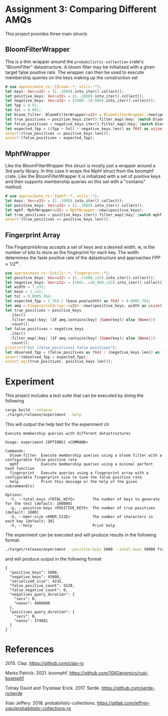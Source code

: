 # Assignment 3: Comparing Different AMQs

This project provides three main structs

## BloomFilterWrapper

This is a thin wrapper around the `probabilistic-collection` crate's "BloomFilter" datastructure. A bloom filter may be initialized with a given target false positive rate. The wrapper can then be used to execute membership queries on the keys making up the construction set

```rust
# use approximate_rs::{bloom::*, utils::*};
let keys: Vec<u32> = (1..1000).into_iter().collect();
let positive_keys: Vec<u32> = (1..1000).into_iter().collect();
let negative_keys: Vec<u32> = (1000..10_000).into_iter().collect();
let fpp = 0.01;
let tol = 0.001;
let bloom_filter: BloomFilterWrapper<u32> = BloomFilterWrapper::new(&positive_keys, 0.001);
let true_positives = positive_keys.iter().filter_map(|key| {match bloom_filter.contains(key) {true => Some(key), false => None}}).count();
let false_positives = negative_keys.iter().filter_map(|key| {match bloom_filter.contains(key) {true => Some(key), false => None}}).count();
let expected_fpp = ((fpp + tol) * negative_keys.len() as f64) as usize;
assert!(true_positives == positive_keys.len());
assert!(false_positives < expected_fpp);
```

## MphfWrapper

Like the BloomFilterWrapper this struct is mostly just a wrapper around a 3rd party library. In this case it wraps the Mphf struct from the boomphf crate. Like the BloomFilterWrapper it is initialized with a set of positive keys and then supports membership queries on this set with a "contains" method.

```rust
# use approximate_rs::{mphf::*, utils::*};
let keys: Vec<u32> = (1..1000).into_iter().collect();
let positive_keys: Vec<u32> = (1..1000).into_iter().collect();
let mphf: MphfWrapper<u32> = MphfWrapper::new(&positive_keys);
let true_positives = positive_keys.iter().filter_map(|key| {match mphf.contains(key) {true => Some(key), false => None}}).count();
assert!(true_positives == positive_keys.len());
```

## Fingerprint Array

The FingerprintArray accepts a set of keys and a desired width, w, is the number of bits to store as the fingerprint for each key. The width determines the fasle positive rate of the datastructure and approaches $FPP \approx 1 / 2^w$.

```rust
use approximate_rs::{utils::*, fingerprint::*};
let positive_keys: Vec<u32> = (1..=1000_u32).into_iter().collect();
let negative_keys: Vec<u32> = (1001..=10_000_u32).into_iter().collect();
let width = 7_u32;
let base = 2_u32;
let tol = 0.0005_f64;
let expected_fpp = 1_f64 / (base.pow(width) as f64) + 0.0005_f64;
let amq = FingerprintArray::<u32>::new(&positive_keys, width as usize);
let true_positives = positive_keys
  .iter()
  .filter_map(|key| {if amq.contains(key) {Some(key)} else {None}})
  .count();
let false_positives = negative_keys
  .iter()
  .filter_map(|key| {if amq.contains(key) {Some(key)} else {None}})
  .count();
println!("Got {false_positives} false positives");
let observed_fpp = (false_positives as f64) / (negative_keys.len() as f64);
assert!(observed_fpp < expected_fpp);
assert_eq!(true_positives, positive_keys.len());
```

# Experiment

This project includes a test suite that can be executed by doing the following

```bash
cargo build --release
./target/release/experiment --help
```

This will output the help text for the experiment cli:

```
Execute membership queries with different datastructures

Usage: experiment [OPTIONS] <COMMAND>

Commands:
  bloom-filter  Execute membership queries using a bloom filter with a configurable false positive rate
  mphf          Execute membership queries using a minimal perfect hash function
  fingerprint   Execute queries using a fingerprint array with a configurable fingerprint size to tune the false positive rate
  help          Print this message or the help of the given subcommand(s)

Options:
  -t, --total-keys <TOTAL_KEYS>        The number of keys to generate for the test [default: 100000]
  -p, --positive-keys <POSITIVE_KEYS>  The number of true positives [default: 1000]
  -k, --kmer-size <KMER_SIZE>          The number of characters in each key [default: 30]
  -h, --help                           Print help
```

The experiment can be executed and will produce results in the following format:

```bash
./target/release/experiment --positive-keys 5000 --total-keys 50000 fingerprint --width 3 | jq -r
```

and will produce output in the following format

```
{
  "positive_keys": 5000,
  "negative_keys": 45000,
  "serialized_size": 4232,
  "false_positive_count": 5520,
  "false_negative_count": 0,
  "negatives_query_duration": {
    "secs": 0,
    "nanos": 4066600
  },
  "positives_query_duration": {
    "secs": 0,
    "nanos": 374881
  }
}
```

# References

2015\. Clap. https://github.com/clap-rs

Marks Patrick. 2021. boomphf. https://github.com/10XGenomics/rust-boomphf

Tolnay David and Tryzelaar Erick. 2017. Serde. https://github.com/serde-rs/serde

Xiao Jeffery. 2018. probabilistic-collections. https://gitlab.com/jeffrey-xiao/probabilistic-collections-rs
